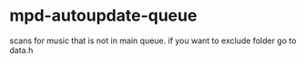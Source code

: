 # mpd-autoupdate-queue

scans for music that is not in main queue. if you want to exclude folder go to data.h
